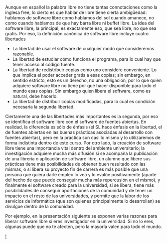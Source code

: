 Aunque en español la palabra libre no tiene tantas connotaciones como la inglesa free, lo cierto es que hablar de libre tiene cierta ambigüedad: hablamos de software libre como hablamos del sol cuando amanece, no como cuando hablamos de que hay barra libre ni buffet libre. La idea del software libre, la principal, es exactamente eso, que sea libre, no que sea gratis. Por eso, la definición canónica de software libre incluye cuatro libertades
- La libertad de usar el software de cualquier modo que consideremos razonable.
- La libertad de estudiar cómo funciona el programa, para lo cual hay que tener acceso al código fuente.
- La libertad de redistribuir copias como uno considere conveniente. Lo que implica el poder acceder gratis a esas copias; sin embargo, en sentido estricto, esto es un derecho, no una obligación, por lo que quien adquiere software libre no tiene por qué hacer disponible para todo el mundo esas copias. Sin embargo quien libera el software, como es natural, debe hacerlo.
- La libertad de distribuir copias modificadas, para lo cual es condición necesaria la segunda libertad.

Ciertamente una de las libertades más importantes es la segunda, por eso se identifica el software libre con el software de fuentes abiertas. En realidad, la diferencia es sólo de énfasis (el SL hace énfasis en la libertad, el de fuentes abiertas en las buenas prácticas asociadas al desarrollo con fuentes abiertas), pero en la práctica son casi lo mismo y lo utilizaremos de forma indistinta dentro de este curso.
Por otro lado, la creación de software libre tiene una importancia vital dentro del ambiente universitario; la investigación adquiere mucha más difusión si se acompaña la publicación de una librería o aplicación de software libre, un alumno que libere sus prácticas tiene más posibilidades de obtener buen resultado con las mismas, o si libera su proyecto fin de carrera es más posible que una persona que quiera darle empleo lo vea y lo evalúe positivamente (aparte del hecho de que puede conseguir mucha más repercusión en el mismo), y finalmente el software creado para la universidad, si se libera, tiene más posibilidades de conseguir aportaciones de la comunidad y de tener un impacto en el resto de las universidades, y permite que la labor de los servicios de informática (que son quienes principalmente lo desarrollan) se divulgue dentro de la comunidad.


Por ejemplo, en la presentación siguiente se exponen varias razones para liberar software libre si eres investigador en la universidad. Si no lo eres, algunas puede que no te afecten, pero la mayoría valen para todo el mundo. 

[!](https://docs.google.com/presentation/d/1JEQjCF3oIReOTZdRWM8aJm0ghzb1yy7rxGTRoKV0Ndc/embed#slide=id.i0)
